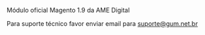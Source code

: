 Módulo oficial Magento 1.9 da AME Digital

Para suporte técnico favor enviar email para suporte@gum.net.br
